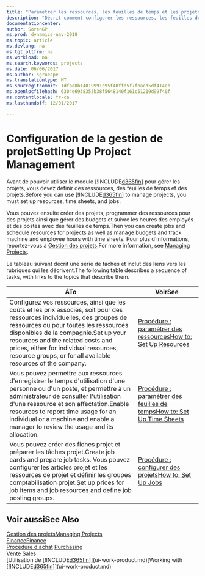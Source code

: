 ```yaml
---
title: "Paramétrer les ressources, les feuilles de temps et les projets"
description: "Décrit comment configurer les ressources, les feuilles de temps et les projets pour la gestion des projets."
documentationcenter: 
author: SorenGP
ms.prod: dynamics-nav-2018
ms.topic: article
ms.devlang: na
ms.tgt_pltfrm: na
ms.workload: na
ms.search.keywords: projects
ms.date: 06/06/2017
ms.author: sgroespe
ms.translationtype: HT
ms.sourcegitcommit: 1dfba8b14019991c95f40ffd5f7fbaed5df414eb
ms.openlocfilehash: 6304e6938353b38f5648140f161c51219d99f40f
ms.contentlocale: fr-ca
ms.lasthandoff: 12/01/2017

---
```

# <a name="setting-up-project-management"></a><span data-ttu-id="5d73d-103">Configuration de la gestion de projet</span><span class="sxs-lookup"><span data-stu-id="5d73d-103">Setting Up Project Management</span></span>
<span data-ttu-id="5d73d-104">Avant de pouvoir utiliser le module [!INCLUDE[d365fin](includes/d365fin_md.md)] pour gérer les projets, vous devez définir des ressources, des feuilles de temps et des projets.</span><span class="sxs-lookup"><span data-stu-id="5d73d-104">Before you can use [!INCLUDE[d365fin](includes/d365fin_md.md)] to manage projects, you must set up resources, time sheets, and jobs.</span></span>

<span data-ttu-id="5d73d-105">Vous pouvez ensuite créer des projets, programmer des ressources pour des projets ainsi que gérer des budgets et suivre les heures des employés et des postes avec des feuilles de temps.</span><span class="sxs-lookup"><span data-stu-id="5d73d-105">Then you can create jobs and schedule resources for projects as well as manage budgets and track machine and employee hours with time sheets.</span></span> <span data-ttu-id="5d73d-106">Pour plus d'informations, reportez-vous à [Gestion des projets](projects-manage-projects.md).</span><span class="sxs-lookup"><span data-stu-id="5d73d-106">For more information, see [Managing Projects](projects-manage-projects.md).</span></span>  

<span data-ttu-id="5d73d-107">Le tableau suivant décrit une série de tâches et inclut des liens vers les rubriques qui les décrivent.</span><span class="sxs-lookup"><span data-stu-id="5d73d-107">The following table describes a sequence of tasks, with links to the topics that describe them.</span></span>

| <span data-ttu-id="5d73d-108">À</span><span class="sxs-lookup"><span data-stu-id="5d73d-108">To</span></span> | <span data-ttu-id="5d73d-109">Voir</span><span class="sxs-lookup"><span data-stu-id="5d73d-109">See</span></span> |
| --- | --- |
| <span data-ttu-id="5d73d-110">Configurez vos ressources, ainsi que les coûts et les prix associés, soit pour des ressources individuelles, des groupes de ressources ou pour toutes les ressources disponibles de la compagnie.</span><span class="sxs-lookup"><span data-stu-id="5d73d-110">Set up your resources and the related costs and prices, either for individual resources, resource groups, or for all available resources of the company.</span></span> |[<span data-ttu-id="5d73d-111">Procédure : paramétrer des ressources</span><span class="sxs-lookup"><span data-stu-id="5d73d-111">How to: Set Up Resources</span></span>](projects-how-setup-resources.md) |
| <span data-ttu-id="5d73d-112">Vous pouvez permettre aux ressources d'enregistrer le temps d'utilisation d'une personne ou d'un poste, et permettre à un administrateur de consulter l'utilisation d'une ressource et son affectation.</span><span class="sxs-lookup"><span data-stu-id="5d73d-112">Enable resources to report time usage for an individual or a machine and enable a manager to review the usage and its allocation.</span></span> |[<span data-ttu-id="5d73d-113">Procédure : paramétrer des feuilles de temps</span><span class="sxs-lookup"><span data-stu-id="5d73d-113">How to: Set Up Time Sheets</span></span>](projects-how-setup-time-sheets.md) |
| <span data-ttu-id="5d73d-114">Vous pouvez créer des fiches projet et préparer les tâches projet.</span><span class="sxs-lookup"><span data-stu-id="5d73d-114">Create job cards and prepare job tasks.</span></span> <span data-ttu-id="5d73d-115">Vous pouvez configurer les articles projet et les ressources de projet et définir les groupes comptabilisation projet.</span><span class="sxs-lookup"><span data-stu-id="5d73d-115">Set up prices for job items and job resources and define job posting groups.</span></span> |[<span data-ttu-id="5d73d-116">Procédure : configurer des projets</span><span class="sxs-lookup"><span data-stu-id="5d73d-116">How to: Set Up Jobs</span></span>](projects-how-setup-jobs.md) |

## <a name="see-also"></a><span data-ttu-id="5d73d-117">Voir aussi</span><span class="sxs-lookup"><span data-stu-id="5d73d-117">See Also</span></span>
[<span data-ttu-id="5d73d-118">Gestion des projets</span><span class="sxs-lookup"><span data-stu-id="5d73d-118">Managing Projects</span></span>](projects-manage-projects.md)  
[<span data-ttu-id="5d73d-119">Finance</span><span class="sxs-lookup"><span data-stu-id="5d73d-119">Finance</span></span>](finance.md)  
<span data-ttu-id="5d73d-120">[Procédure d'achat](purchasing-manage-purchasing.md)       </span><span class="sxs-lookup"><span data-stu-id="5d73d-120">[Purchasing](purchasing-manage-purchasing.md)       </span></span>  
<span data-ttu-id="5d73d-121">[Vente](sales-manage-sales.md)   </span><span class="sxs-lookup"><span data-stu-id="5d73d-121">[Sales](sales-manage-sales.md)   </span></span>  
<span data-ttu-id="5d73d-122">[Utilisation de [!INCLUDE[d365fin](includes/d365fin_md.md)]](ui-work-product.md)</span><span class="sxs-lookup"><span data-stu-id="5d73d-122">[Working with [!INCLUDE[d365fin](includes/d365fin_md.md)]](ui-work-product.md)</span></span>  

